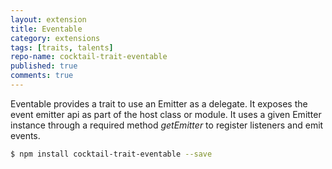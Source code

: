 ```yaml
---
layout: extension
title: Eventable
category: extensions
tags: [traits, talents]
repo-name: cocktail-trait-eventable
published: true
comments: true
---
```


Eventable provides a trait to use an Emitter as a delegate. It exposes the event emitter api as part of the host class or module. It uses a given Emitter instance through a required method _getEmitter_ to register listeners and emit events.

````bash
$ npm install cocktail-trait-eventable --save
````
